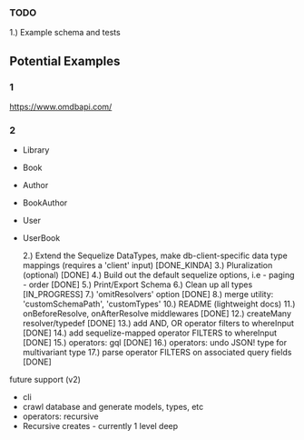 ### TODO

1.) Example schema and tests

## Potential Examples

### 1

https://www.omdbapi.com/

### 2

- Library
- Book
- Author
- BookAuthor
- User
- UserBook

  2.) Extend the Sequelize DataTypes, make db-client-specific data type mappings (requires a 'client' input) [DONE_KINDA]
  3.) Pluralization (optional) [DONE]
  4.) Build out the default sequelize options, i.e - paging - order [DONE]
  5.) Print/Export Schema
  6.) Clean up all types [IN_PROGRESS]
  7.) 'omitResolvers' option [DONE]
  8.) merge utility: 'customSchemaPath', 'customTypes'
  10.) README (lightweight docs)
  11.) onBeforeResolve, onAfterResolve middlewares [DONE]
  12.) createMany resolver/typedef [DONE]
  13.) add AND, OR operator filters to whereInput [DONE]
  14.) add sequelize-mapped operator FILTERS to whereInput [DONE]
  15.) operators: gql [DONE]
  16.) operators: undo JSON! type for multivariant type
  17.) parse operator FILTERS on associated query fields [DONE]

future support (v2)

- cli
- crawl database and generate models, types, etc
- operators: recursive
- Recursive creates - currently 1 level deep
